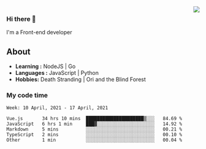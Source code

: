 <img align='right' src="https://github-readme-stats.vercel.app/api?username=strugglebak&show_icons=true">

### Hi there 👋

I'm a Front-end developer

## About

-  **Learning :** NodeJS | Go
-  **Languages :** JavaScript | Python
-  **Hobbies:** Death Stranding | Ori and the Blind Forest

### My code time

<!--START_SECTION:waka-->
```text
Week: 10 April, 2021 - 17 April, 2021

Vue.js       34 hrs 10 mins  █████████████████████▒░░░   84.69 % 
JavaScript   6 hrs 1 min     ███▓░░░░░░░░░░░░░░░░░░░░░   14.92 % 
Markdown     5 mins          ░░░░░░░░░░░░░░░░░░░░░░░░░   00.21 % 
TypeScript   2 mins          ░░░░░░░░░░░░░░░░░░░░░░░░░   00.10 % 
Other        1 min           ░░░░░░░░░░░░░░░░░░░░░░░░░   00.04 % 
```
<!--END_SECTION:waka-->
